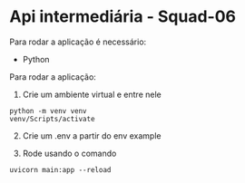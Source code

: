 Api intermediária - Squad-06
========

Para rodar a aplicação é necessário:

- Python

Para rodar a aplicação:

1.  Crie um ambiente virtual e entre nele
```
python -m venv venv
venv/Scripts/activate

```

2. Crie um .env a partir do env example

3. Rode usando o comando 

```
uvicorn main:app --reload
```